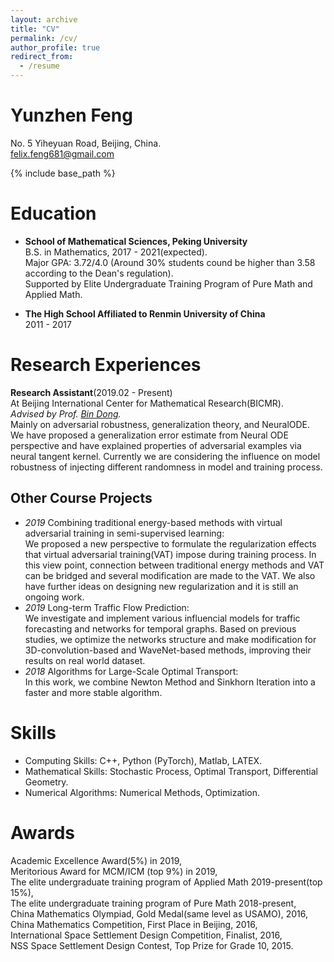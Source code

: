 ```yaml
---
layout: archive
title: "CV"
permalink: /cv/
author_profile: true
redirect_from:
  - /resume
---
```


Yunzhen Feng
======
No. 5 Yiheyuan Road, Beijing, China.<br>
felix.feng681@gmail.com

{% include base_path %}

Education
======
* **School of Mathematical Sciences, Peking University**<br>
  B.S. in Mathematics, 2017 - 2021(expected).<br>
  Major GPA: 3.72/4.0 (Around 30% students cound be higher than 3.58 according to the Dean's regulation).<br>
  Supported by Elite Undergraduate Training Program of Pure Math and Applied Math.<br>
  
* **The High School Affiliated to Renmin University of China**<br>
  2011 - 2017

Research Experiences
======

**Research Assistant**(2019.02 - Present)<br>
At Beijing International Center for Mathematical Research(BICMR).<br>
*Advised by Prof. [Bin Dong](http://bicmr.pku.edu.cn/~dongbin/).*<br>
Mainly on adversarial robustness, generalization theory, and NeuralODE. We have proposed a generalization error estimate from Neural ODE perspective and have explained properties of adversarial examples via neural tangent kernel. Currently we are considering the influence on model robustness of injecting different randomness in model and training process. 

## Other Course Projects
* *2019*  Combining traditional energy-based methods with virtual adversarial training in semi-supervised learning:<br>
  We proposed a new perspective to formulate the regularization effects that virtual adversarial training(VAT) impose during training process. In this view point, connection between traditional energy methods and VAT can be bridged and several modification are made to the VAT. We also have further ideas on designing new regularization and it is still an ongoing work.
* *2019*  Long-term Traffic Flow Prediction: <br>
  We investigate and implement various influencial models for traffic forecasting and networks for temporal graphs. Based on previous studies, we optimize the networks structure and make modification for 3D-convolution-based and WaveNet-based methods, improving their results on real world dataset.
* *2018*  Algorithms for Large-Scale Optimal Transport: <br>
  In this work, we combine Newton Method and Sinkhorn Iteration into a faster and more stable algorithm.
  
Skills
======
* Computing Skills: C++, Python (PyTorch), Matlab, LATEX.
* Mathematical Skills: Stochastic Process, Optimal Transport, Differential Geometry.
* Numerical Algorithms: Numerical Methods, Optimization. 

Awards
======
Academic Excellence Award(5%) in 2019,<br>
Meritorious Award for MCM/ICM (top 9%) in 2019,<br>
The elite undergraduate training program of Applied Math 2019-present(top 15%),<br>
The elite undergraduate training program of Pure Math 2018-present,<br>
China Mathematics Olympiad, Gold Medal(same level as USAMO), 2016,<br>
China Mathematics Competition, First Place in Beijing, 2016,<br>
International Space Settlement Design Competition, Finalist, 2016,<br>
NSS Space Settlement Design Contest, Top Prize for Grade 10, 2015.<br>
